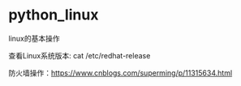 # python_linux
linux的基本操作

查看Linux系统版本: cat  /etc/redhat-release

防火墙操作：https://www.cnblogs.com/superming/p/11315634.html
